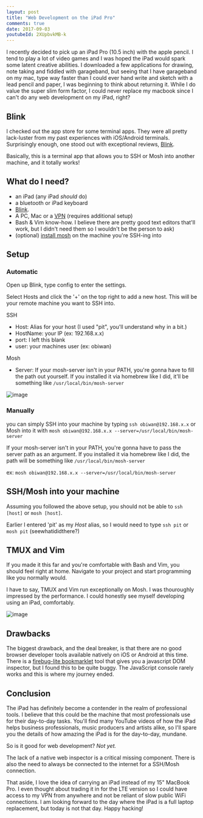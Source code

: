 ```yaml
---
layout: post
title: "Web Development on the iPad Pro"
comments: true
date: 2017-09-03
youtubeId: 2XUpbvkMB-k
---
```


I recently decided to pick up an iPad Pro (10.5 inch) with the apple pencil. I tend to play a lot of
video games and I was hoped the iPad would spark some latent creative abilities. I downloaded a few
applications for drawing, note taking and fiddled with garageband, but seeing that I have garageband
on my mac, type way faster than I could ever hand write and sketch with a lead pencil and paper, I
was beginning to think about returning it. While I do value the super slim form factor, I could
never replace my macbook since I can't do any web development on my iPad, right?

## Blink

I checked out the app store for some terminal apps. They were all pretty lack-luster from my past
experiences with iOS/Android terminals. Surprisingly enough, one stood out with exceptional reviews,
[Blink](https://itunes.apple.com/us/app/blink-shell-mosh-ssh-terminal/id1156707581?mt=8).

Basically, this is a terminal app that allows you to SSH or Mosh into another machine, and it
totally works!

## What do I need?

- an iPad (any iPad _should_ do)
- a bluetooth or iPad keyboard
- [Blink](https://itunes.apple.com/us/app/blink-shell-mosh-ssh-terminal/id1156707581?mt=8).
- A PC, Mac or a [VPN](https://www.digitalocean.com/pricing/) (requires additional setup)
- Bash & Vim know-how. I believe there are pretty good text editors that'll work, but I didn't need
  them so I wouldn't be the person to ask)
- (optional) [install mosh](https://mosh.org/#getting) on the machine you're SSH-ing into

## Setup

### Automatic

Open up Blink, type config to enter the settings.

Select Hosts and click the '+' on the top right to add a new host. This will be your remote machine
you want to SSH into.

SSH
- Host: Alias for your host (I used "pit", you'll understand why in a bit.)
- HostName: your IP (ex: 192.168.x.x)
- port: I left this blank
- user: your machines user (ex: obiwan)

Mosh
- Server: If your mosh-server isn't in your PATH, you're gonna have to fill the path out yourself.
  If you installed it via homebrew like I did, it'll be something like `/usr/local/bin/mosh-server`

![image]({{site.url}}/assets/img/blink-settings.png)

### Manually

you can simply SSH into your machine by typing `ssh obiwan@192.168.x.x`
or Mosh into it with `mosh obiwan@192.168.x.x --server=/usr/local/bin/mosh-server`

If your mosh-server isn't in your PATH, you're gonna have to pass the server path as an argument.
If you installed it via homebrew like I did, the path will be something like `/usr/local/bin/mosh-server`

ex: `mosh obiwan@192.168.x.x --server=/usr/local/bin/mosh-server`

## SSH/Mosh into your machine

Assuming you followed the above setup, you should not be able to `ssh [host]` or `mosh [host]`.

Earlier I entered 'pit' as my _Host_ alias, so I would need to type `ssh pit` or `mosh pit`
(seewhatididthere?)


## TMUX and Vim

If you made it this far and you're comfortable with Bash and Vim, you should feel right at home.
Navigate to your project and start programming like you normally would.

I have to say, TMUX and Vim run exceptionally on Mosh. I was thouroughly impressed by the
performance. I could honestly see myself developing using an iPad, comfortably.

![image]({{site.url}}/assets/img/ipad-setup.png)

## Drawbacks

The biggest drawback, and the deal breaker, is that there are no good browser developer tools
available natively on iOS or Android at this time. There is a
[firebug-lite bookmarklet](http://martinkool.com/post/13629963755/firebug-on-ipad-and-iphone) tool
that gives you a javascript DOM inspector, but I found this to be quite buggy. The JavaScript
console rarely works and this is where my journey ended.

## Conclusion

The iPad has definitely become a contender in the realm of professional tools. I believe that this
could be the machine that most professionals use for their day-to-day tasks. You'll find many
YouTube videos of how the iPad helps business professionals, music producers and artists alike, so
I'll spare you the details of how amazing the iPad is for the day-to-day, mundane.

So is it good for web development? _Not yet._

The lack of a native web inspector is a critical missing component. There is also the need to always
be connected to the internet for a SSH/Mosh connection.

That aside, I love the idea of carrying an iPad instead of my 15" MacBook Pro. I even thought about
trading it in for the LTE version so I could have access to my VPN from anywhere and not be reliant
of slow public WiFi connections. I am looking forward to the day where the iPad is a full laptop
replacement, but today is not that day. Happy hacking!
